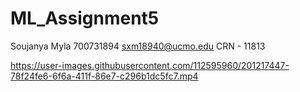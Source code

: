 # ML_Assignment5
Soujanya Myla 700731894 sxm18940@ucmo.edu CRN - 11813


https://user-images.githubusercontent.com/112595960/201217447-78f24fe6-6f6a-411f-86e7-c296b1dc5fc7.mp4

